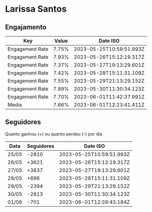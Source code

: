 # Larissa Santos

## Engajamento

| Key             | Value | Date ISO                 |
| --------------- | ----- | ------------------------ |
| Engagement Rate | 7.75% | 2023-05-25T10:59:51.993Z |
| Engagement Rate | 7.93% | 2023-05-26T15:12:19.317Z |
| Engagement Rate | 7.37% | 2023-05-27T19:13:29.601Z |
| Engagement Rate | 7.42% | 2023-05-28T15:11:31.109Z |
| Engagement Rate | 7.55% | 2023-05-29T21:13:29.152Z |
| Engagement Rate | 7.89% | 2023-05-30T11:30:34.123Z |
| Engagement Rate | 7.70% | 2023-06-01T11:42:37.991Z |
| Media           | 7.66% | 2023-06-01T12:23:41.411Z |

## Seguidores

Quanto ganhou (+) ou quanto perdeu (-) por dia

| Data  | Seguidores | Date ISO                 |
| ----- | ---------- | ------------------------ |
| 25/05 | -2810      | 2023-05-25T10:59:51.993Z |
| 26/05 | +3621      | 2023-05-26T15:12:19.317Z |
| 27/05 | +3837      | 2023-05-27T19:13:29.601Z |
| 28/05 | +696       | 2023-05-28T15:11:31.109Z |
| 29/05 | -2394      | 2023-05-29T21:13:29.152Z |
| 30/05 | -2813      | 2023-05-30T11:30:34.123Z |
| 01/06 | -701       | 2023-06-01T12:39:43.184Z |